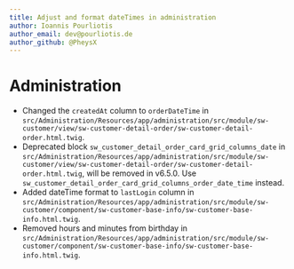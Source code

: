 ```yaml
---
title: Adjust and format dateTimes in administration
author: Ioannis Pourliotis
author_email: dev@pourliotis.de
author_github: @PheysX
---
```

# Administration
* Changed the `createdAt` column to `orderDateTime` in `src/Administration/Resources/app/administration/src/module/sw-customer/view/sw-customer-detail-order/sw-customer-detail-order.html.twig`.
* Deprecated block `sw_customer_detail_order_card_grid_columns_date` in `src/Administration/Resources/app/administration/src/module/sw-customer/view/sw-customer-detail-order/sw-customer-detail-order.html.twig`, will be removed in v6.5.0. Use `sw_customer_detail_order_card_grid_columns_order_date_time` instead.
* Added dateTime format to `lastLogin` column in `src/Administration/Resources/app/administration/src/module/sw-customer/component/sw-customer-base-info/sw-customer-base-info.html.twig`.
* Removed hours and minutes from birthday in `src/Administration/Resources/app/administration/src/module/sw-customer/component/sw-customer-base-info/sw-customer-base-info.html.twig`.
